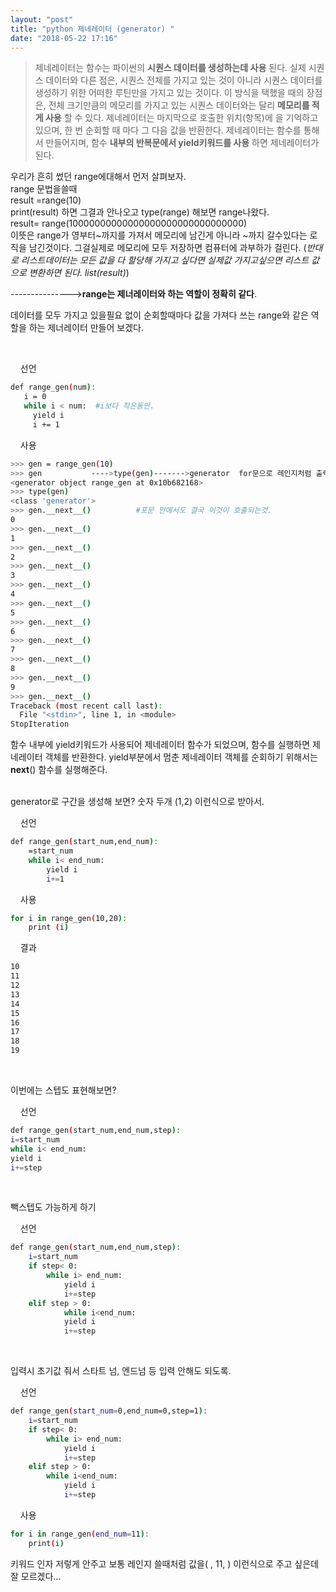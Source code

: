 ```yaml
---
layout: "post"
title: "python 제네레이터 (generator) "
date: "2018-05-22 17:16"
---
```



>제네레이터는 함수는 파이썬의 **시퀀스 데이터를 생성하는데 사용** 된다. 실제 시퀀스 데이터와 다른 점은, 시퀀스 전체를 가지고 있는 것이 아니라 시퀀스 데이터를 생성하기 위한 어떠한 루틴만을 가지고 있는 것이다. 이 방식을 택했을 때의 장점은, 전체 크기만큼의 메모리를 가지고 있는 시퀀스 데이터와는 달리 **메모리를 적게 사용** 할 수 있다. 제네레이터는 마지막으로 호출한 위치(항목)에 을 기억하고 있으며, 한 번 순회할 때 마다 그 다음 값을 반환한다. 제네레이터는 함수를 통해서 만들어지며, 함수 **내부의 반복문에서 yield키워드를 사용** 하면 제네레이터가 된다.


우리가 흔히 썼던 range에대해서 먼저 살펴보자.  
range 문법을쓸때  
result =range(10)  
print(result) 하면 그결과 안나오고
type(range) 해보면 range나왔다.  
result= range(10000000000000000000000000000000)  
이뜻은 range가 영부터~까지를 가져서 메모리에 남긴게 아니라 ~까지 갈수있다는 로직을 남긴것이다.
그걸실제로 메모리에 모두 저장하면 컴퓨터에 과부하가 걸린다.
(*반대로 리스트데이터는 모든 값을 다 할당해 가지고 싶다면 실제값 가지고싶으면 리스트 값으로 변환하면 된다.
list(result)*)

--------------->**range는 제너레이터와 하는 역할이 정확히 같다**.




데이터를 모두 가지고 있을필요 없이 순회할때마다 값을 가져다 쓰는 range와 같은 역할을 하는 제너레이터 만들어 보겠다.

<br>

&nbsp;&nbsp;&nbsp; 선언

```bash
def range_gen(num):
   i = 0
   while i < num:  #i보다 작은동안.
     yield i
     i += 1

```
&nbsp;&nbsp;&nbsp; 사용

```bash
>>> gen = range_gen(10)
>>> gen           ---->type(gen)------->generator  for문으로 레인지처럼 출력해봐도 좋다.
<generator object range_gen at 0x10b682168>
>>> type(gen)
<class 'generator'>
>>> gen.__next__()          #포문 안에서도 결국 이것이 호출되는것.
0
>>> gen.__next__()
1
>>> gen.__next__()
2
>>> gen.__next__()
3
>>> gen.__next__()
4
>>> gen.__next__()
5
>>> gen.__next__()
6
>>> gen.__next__()
7
>>> gen.__next__()
8
>>> gen.__next__()
9
>>> gen.__next__()
Traceback (most recent call last):
  File "<stdin>", line 1, in <module>
StopIteration
```

함수 내부에 yield키워드가 사용되어 제네레이터 함수가 되었으며, 함수를 실행하면 제네레이터 객체를 반환한다.
yield부분에서 멈춘 제네레이터 객체를 순회하기 위해서는 __next__() 함수를 실행해준다.



<br>
generator로 구간을 생성해 보면? 숫자 두개 (1,2) 이런식으로 받아서.

&nbsp;&nbsp;&nbsp; 선언
```bash
def range_gen(start_num,end_num):
    =start_num
    while i< end_num:
        yield i
        i+=1
```
&nbsp;&nbsp;&nbsp; 사용

```bash
for i in range_gen(10,20):
    print (i)
```
&nbsp;&nbsp;&nbsp; 결과

```bash
10
11
12
13
14
15
16
17
18
19
```


<br>

이번에는 스텝도 표현해보면?


&nbsp;&nbsp;&nbsp; 선언
```bash
def range_gen(start_num,end_num,step):
i=start_num
while i< end_num:
yield i
i+=step
```


<br>

빽스텝도 가능하게 하기


&nbsp;&nbsp;&nbsp; 선언
```bash
def range_gen(start_num,end_num,step):
    i=start_num
    if step< 0:
        while i> end_num:
            yield i
            i+=step
    elif step > 0:
            while i<end_num:
            yield i
            i+=step
```



<br>

입력시 초기값 줘서 스타트 넘, 엔드넘 등 입력 안해도 되도록.


&nbsp;&nbsp;&nbsp; 선언
```bash
def range_gen(start_num=0,end_num=0,step=1):
    i=start_num
    if step< 0:
        while i> end_num:
            yield i
            i+=step
    elif step > 0:
        while i<end_num:
            yield i
            i+=step
```
&nbsp;&nbsp;&nbsp; 사용

```bash
for i in range_gen(end_num=11):
    print(i)
```
키워드 인자 저렇게 안주고 보통 레인지 쓸때처럼 값을( , 11, ) 이런식으로 주고 싶은데 잘 모르겠다...
